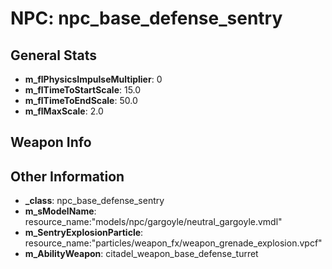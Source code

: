 # NPC: npc_base_defense_sentry

## General Stats

- **m_flPhysicsImpulseMultiplier**: 0
- **m_flTimeToStartScale**: 15.0
- **m_flTimeToEndScale**: 50.0
- **m_flMaxScale**: 2.0

## Weapon Info


## Other Information

- **_class**: npc_base_defense_sentry
- **m_sModelName**: resource_name:"models/npc/gargoyle/neutral_gargoyle.vmdl"
- **m_SentryExplosionParticle**: resource_name:"particles/weapon_fx/weapon_grenade_explosion.vpcf"
- **m_AbilityWeapon**: citadel_weapon_base_defense_turret
